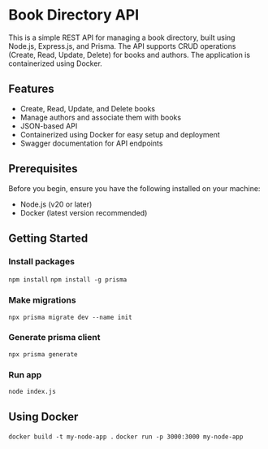 # Book Directory API

This is a simple REST API for managing a book directory, built using Node.js, Express.js, and Prisma. The API supports CRUD operations (Create, Read, Update, Delete) for books and authors. The application is containerized using Docker.

## Features

- Create, Read, Update, and Delete books
- Manage authors and associate them with books
- JSON-based API
- Containerized using Docker for easy setup and deployment
- Swagger documentation for API endpoints

## Prerequisites

Before you begin, ensure you have the following installed on your machine:

- Node.js (v20 or later)
- Docker (latest version recommended)

## Getting Started

### Install packages
`npm install`
`npm install -g prisma`

### Make migrations
`npx prisma migrate dev --name init`

### Generate prisma client
`npx prisma generate`

### Run app
`node index.js`

## Using Docker
`docker build -t my-node-app .`
`docker run -p 3000:3000 my-node-app`
